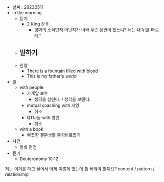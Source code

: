 - 날짜 : 20230511
- in the morning
	- 듣기
		- 2 King 8-9
			- 평화의 소식인지 아닌지가 너와 무슨 상관이 있느냐? 너는 내 뒤를 따르라.”
	- 말하기
		-  
	- 찬양
		- There is a fountain filled with blood
		- This is my father's world
- 일
	- with people
		- 가게앞 보수
			- 생각을 살린다. / 생각을 보탠다.
		- mutual coaching with 시영
			- 취소
		- QT나눔 with 영란
			- 취소 
	-  with a book
		- 삐끗한 결혼생활 중심바로잡기
- 사건
	- 알바 면접
- 듣기
	- Deuteronomy  10:12



저는 이거를 하고 싶어서 어제 이렇게 했는데 뭘 바꿔야 할까요?
content / pattern / relationship